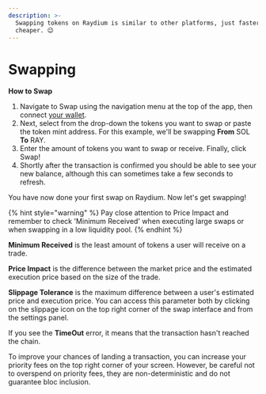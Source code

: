 ```yaml
---
description: >-
  Swapping tokens on Raydium is similar to other platforms, just faster and
  cheaper. 😉
---
```


# Swapping

**How to Swap**

1. Navigate to Swap using the navigation menu at the top of the app, then connect [your wallet](https://docs.raydium.io/raydium/trading-on-serum/spl-wallets).
2. Next, select from the drop-down the tokens you want to swap or paste the token mint address. For this example, we'll be swapping **From** SOL **To** RAY.
3. Enter the amount of tokens you want to swap or receive. Finally, click Swap!
4. Shortly after the transaction is confirmed you should be able to see your new balance, although this can sometimes take a few seconds to refresh.

You have now done your first swap on Raydium. Now let's get swapping!

{% hint style="warning" %}
Pay close attention to Price Impact and remember to check 'Minimum Received' when executing large swaps or when swapping in a low liquidity pool.
{% endhint %}

**Minimum Received** is the least amount of tokens a user will receive on a trade.

**Price Impact** is the difference between the market price and the estimated execution price based on the size of the trade.

**Slippage Tolerance** is the maximum difference between a user's estimated price and execution price. You can access this parameter both by clicking on the slippage icon on the top right corner of the swap interface and from the settings panel.

If you see the **TimeOut** error, it means that the transaction hasn't reached the chain.

To improve your chances of landing a transaction, you can increase your priority fees on the top right corner of your screen. However, be careful not to overspend on priority fees, they are non-deterministic and do not guarantee bloc inclusion.
